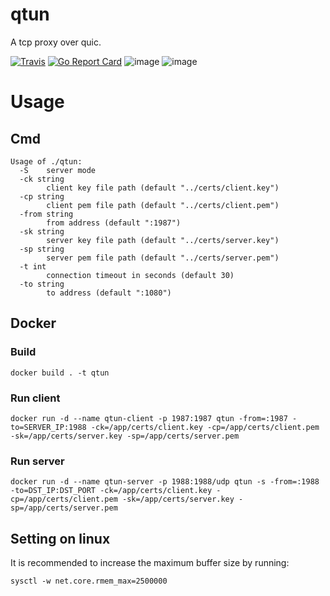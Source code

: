# qtun

A tcp proxy over quic.  

[![Travis](https://travis-ci.com/net-byte/qtun.svg?branch=master)](https://github.com/net-byte/qtun)
[![Go Report Card](https://goreportcard.com/badge/github.com/net-byte/qtun)](https://goreportcard.com/report/github.com/net-byte/qtun)
![image](https://img.shields.io/badge/License-MIT-orange)
![image](https://img.shields.io/badge/License-Anti--996-red)

# Usage  
## Cmd

```
Usage of ./qtun:
  -S    server mode
  -ck string
        client key file path (default "../certs/client.key")
  -cp string
        client pem file path (default "../certs/client.pem")
  -from string
        from address (default ":1987")
  -sk string
        server key file path (default "../certs/server.key")
  -sp string
        server pem file path (default "../certs/server.pem")
  -t int
        connection timeout in seconds (default 30)
  -to string
        to address (default ":1080")
```  

## Docker
### Build
```
docker build . -t qtun
```  

### Run client    
```
docker run -d --name qtun-client -p 1987:1987 qtun -from=:1987 -to=SERVER_IP:1988 -ck=/app/certs/client.key -cp=/app/certs/client.pem -sk=/app/certs/server.key -sp=/app/certs/server.pem
```

### Run server    
```
docker run -d --name qtun-server -p 1988:1988/udp qtun -s -from=:1988 -to=DST_IP:DST_PORT -ck=/app/certs/client.key -cp=/app/certs/client.pem -sk=/app/certs/server.key -sp=/app/certs/server.pem
```

## Setting on linux
It is recommended to increase the maximum buffer size by running:
```
sysctl -w net.core.rmem_max=2500000
```